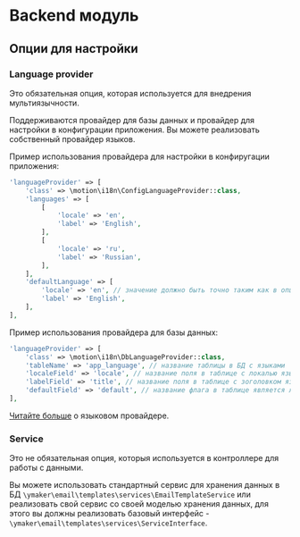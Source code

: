 Backend модуль
==============

## Опции для настройки

### Language provider

Это обязательная опция, которая используется для внедрения мультиязычности.

Поддерживаются провайдер для базы данных и провайдер для настройки в конфигурации приложения.
Вы можете реализовать собственный провайдер языков.

Пример использования провайдера для настройки в конфиругации приложения:

```php
'languageProvider' => [
    'class' => \motion\i18n\ConfigLanguageProvider::class,
    'languages' => [
        [
            'locale' => 'en',
            'label' => 'English',
        ],
        [
            'locale' => 'ru',
            'label' => 'Russian',
        ],
    ],
    'defaultLanguage' => [
        'locale' => 'en', // значение должно быть точно таким как в опции приложения language
        'label' => 'English',
    ],
],
```

Пример использования провайдера для базы данных:

```php
'languageProvider' => [
    'class' => \motion\i18n\DbLanguageProvider::class,
    'tableName' => 'app_language', // название таблицы в БД с языками
    'localeField' => 'locale', // название поля в таблице с локалью языка
    'labelField' => 'title', // название поля в таблице с зоголовком языка
    'defaultField' => 'default', // название флага в таблице является ли язык стандартным
],
```

[Читайте больше](https://github.com/motion/yii2-language-provider) о языковом провайдере.

### Service

Это не обязательная опция, которыя используется в контроллере для работы с данными.

Вы можете использовать стандартный сервис для хранения данных в БД `\ymaker\email\templates\services\EmailTemplateService`
или реализовать свой сервис со своей моделью хранения данных,
для этого вы должны реализовать базовый интерфейс - `\ymaker\email\templates\services\ServiceInterface`.
